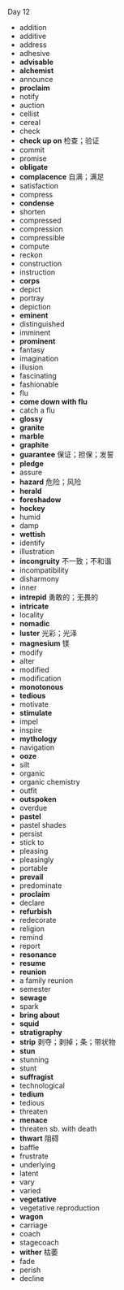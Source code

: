 Day 12

- addition
- additive
- address
- adhesive
- **advisable**
- **alchemist**
- announce
- **proclaim**
- notify
- auction
- cellist
- cereal
- check
- **check up on** 检查；验证
- commit
- promise
- **obligate**
- **complacence** 自满；满足
- satisfaction
- compress
- **condense**
- shorten
- compressed
- compression
- compressible
- compute
- reckon
- construction
- instruction
- **corps**
- depict
- portray
- depiction
- **eminent**
- distinguished
- imminent
- **prominent**
- fantasy
- imagination
- illusion
- fascinating
- fashionable
- flu
- **come down with flu**
- catch a flu
- **glossy**
- **granite**
- **marble**
- **graphite**
- **guarantee** 保证；担保；发誓
- **pledge**
- assure
- **hazard** 危险；风险
- **herald**
- **foreshadow**
- **hockey**
- humid
- damp
- **wettish**
- identify
- illustration
- **incongruity** 不一致；不和谐
- incompatibility
- disharmony
- inner
- **intrepid** 勇敢的；无畏的
- **intricate**
- locality
- **nomadic**
- **luster** 光彩；光泽
- **magnesium** 镁
- modify
- alter
- modified
- modification
- **monotonous**
- **tedious**
- motivate
- **stimulate**
- impel
- inspire
- **mythology**
- navigation
- **ooze**
- silt
- organic
- organic chemistry
- outfit
- **outspoken**
- overdue
- **pastel**
- pastel shades
- persist
- stick to
- pleasing
- pleasingly
- portable
- **prevail**
- predominate
- **proclaim**
- declare
- **refurbish**
- redecorate
- religion
- remind
- report
- **resonance**
- **resume**
- **reunion**
- a family reunion
- semester
- **sewage**
- spark
- **bring about**
- **squid**
- **stratigraphy**
- **strip** 剥夺；剥掉；条；带状物
- **stun**
- stunning
- stunt
- **suffragist**
- technological
- **tedium**
- tedious
- threaten
- **menace**
- threaten sb. with death
- **thwart** 阻碍
- baffle
- frustrate
- underlying
- latent
- vary
- varied
- **vegetative**
- vegetative reproduction
- **wagon**
- carriage
- coach
- stagecoach
- **wither** 枯萎
- fade
- perish
- decline


